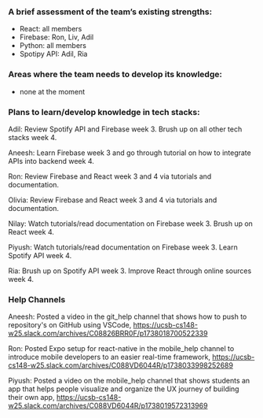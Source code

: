 ### A brief assessment of the team’s existing strengths:

- React: all members
- Firebase: Ron, Liv, Adil
- Python: all members
- Spotipy API: Adil, Ria


### Areas where the team needs to develop its knowledge:
- none at the moment

### Plans to learn/develop knowledge in tech stacks:

Adil: Review Spotify API and Firebase week 3. Brush up on all other tech stacks week 4.

Aneesh: Learn Firebase week 3 and go through tutorial on how to integrate APIs into backend week 4.

Ron: Review Firebase and React week 3 and 4 via tutorials and documentation.

Olivia: Review Firebase and React week 3 and 4 via tutorials and documentation.

Nilay: Watch tutorials/read documentation on Firebase week 3. Brush up on React week 4.

Piyush: Watch tutorials/read documentation on Firebase week 3. Learn Spotify API week 4.

Ria: Brush up on Spotify API week 3. Improve React through online sources week 4.

### Help Channels

Aneesh: Posted a video in the git_help channel that shows how to push to repository's on GitHub using VSCode, https://ucsb-cs148-w25.slack.com/archives/C08826BRR0F/p1738018700522339 

Ron: Posted Expo setup for react-native in the mobile_help channel to introduce mobile developers to an easier real-time framework, https://ucsb-cs148-w25.slack.com/archives/C088VD6044R/p1738033998252689

Piyush: Posted a video on the mobile_help channel that shows students an app that helps people visualize and organize the UX journey of building their own app, https://ucsb-cs148-w25.slack.com/archives/C088VD6044R/p1738019572313969
